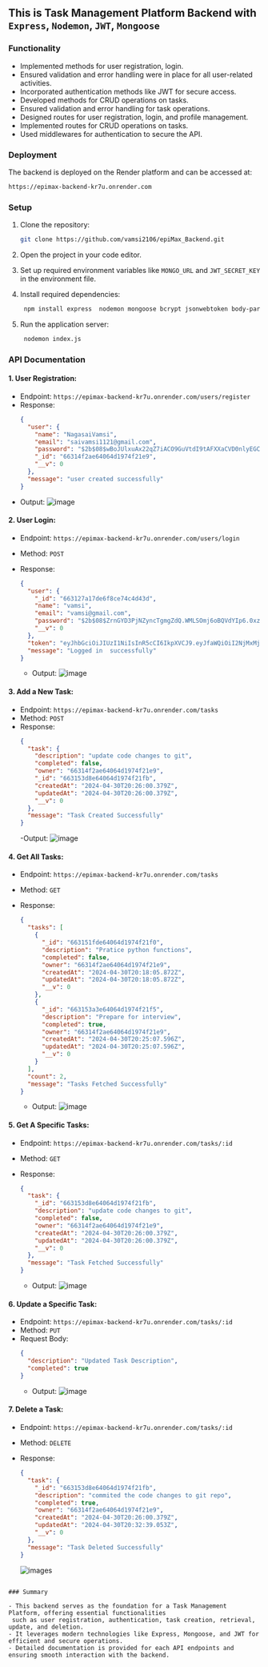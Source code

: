 ## This is Task Management Platform Backend with `Express`, `Nodemon`, `JWT`, `Mongoose`

### Functionality

- Implemented methods for user registration, login.
- Ensured validation and error handling were in place for all user-related activities.
- Incorporated authentication methods like JWT for secure access.
- Developed methods for CRUD operations on tasks.
- Ensured validation and error handling for task operations.
- Designed routes for user registration, login, and profile management.
- Implemented routes for CRUD operations on tasks.
- Used middlewares for authentication to secure the API.

### Deployment

The backend is deployed on the Render platform and can be accessed at:

```bash
https://epimax-backend-kr7u.onrender.com
```

### Setup

1. Clone the repository:

   ```bash
   git clone https://github.com/vamsi2106/epiMax_Backend.git
   ```

2. Open the project in your code editor.

3. Set up required environment variables like `MONGO_URL` and `JWT_SECRET_KEY` in the environment file.

4. Install required dependencies:

   ```bash
    npm install express  nodemon mongoose bcrypt jsonwebtoken body-parse
   ```

5. Run the application server:
   ```bash
    nodemon index.js
   ```

### API Documentation

#### 1. User Registration:

- Endpoint: `https://epimax-backend-kr7u.onrender.com/users/register`
- Response:
  ```json
  {
    "user": {
      "name": "NagasaiVamsi",
      "email": "saivamsi1121@gmail.com",
      "password": "$2b$08$wBoJUlxuAx22qZ7iACO9GuVtdI9tAFXXaCVD0nlyEGCdpMrP5IhEi",
      "_id": "66314f2ae64064d1974f21e9",
      "__v": 0
    },
    "message": "user created successfully"
  }
  ```
- Output:
  ![image](images/register.png)

#### 2. User Login:

- Endpoint: `https://epimax-backend-kr7u.onrender.com/users/login`
- Method: `POST`
- Response:

  ```json
  {
    "user": {
      "_id": "663127a17de6f8ce74c4d43d",
      "name": "vamsi",
      "email": "vamsi@gmail.com",
      "password": "$2b$08$ZrnGYD3PjNZyncTgmgZdQ.WMLSOmj6oBQVdYIp6.0xz38LuJrj47e",
      "__v": 0
    },
    "token": "eyJhbGciOiJIUzI1NiIsInR5cCI6IkpXVCJ9.eyJfaWQiOiI2NjMxMjdhMTdkZTZmOGNlNzRjNGQ0M2QiLCJpYXQiOjE3MTQ1MDcxNTh9.8EBN4JwjO8_dCl7QkNyMufU-A8BjV7f8TmTyaWQsSPA",
    "message": "Logged in  successfully"
  }
  ```

  - Output:
    ![image](images/login.png)

#### 3. Add a New Task:

- Endpoint: `https://epimax-backend-kr7u.onrender.com/tasks`
- Method: `POST`
- Response:
  ```json
  {
    "task": {
      "description": "update code changes to git",
      "completed": false,
      "owner": "66314f2ae64064d1974f21e9",
      "_id": "663153d8e64064d1974f21fb",
      "createdAt": "2024-04-30T20:26:00.379Z",
      "updatedAt": "2024-04-30T20:26:00.379Z",
      "__v": 0
    },
    "message": "Task Created Successfully"
  }
  ```
  -Output:
  ![image](images/AddTask.png)

#### 4. Get All Tasks:

- Endpoint: `https://epimax-backend-kr7u.onrender.com/tasks`
- Method: `GET`
- Response:

  ```json
  {
    "tasks": [
      {
        "_id": "663151fde64064d1974f21f0",
        "description": "Pratice python functions",
        "completed": false,
        "owner": "66314f2ae64064d1974f21e9",
        "createdAt": "2024-04-30T20:18:05.872Z",
        "updatedAt": "2024-04-30T20:18:05.872Z",
        "__v": 0
      },
      {
        "_id": "663153a3e64064d1974f21f5",
        "description": "Prepare for interview",
        "completed": true,
        "owner": "66314f2ae64064d1974f21e9",
        "createdAt": "2024-04-30T20:25:07.596Z",
        "updatedAt": "2024-04-30T20:25:07.596Z",
        "__v": 0
      }
    ],
    "count": 2,
    "message": "Tasks Fetched Successfully"
  }
  ```

  - Output:
    ![image](images/AllTasks.png)

#### 5. Get A Specific Tasks:

- Endpoint: `https://epimax-backend-kr7u.onrender.com/tasks/:id`
- Method: `GET`
- Response:

  ```json
  {
    "task": {
      "_id": "663153d8e64064d1974f21fb",
      "description": "update code changes to git",
      "completed": false,
      "owner": "66314f2ae64064d1974f21e9",
      "createdAt": "2024-04-30T20:26:00.379Z",
      "updatedAt": "2024-04-30T20:26:00.379Z",
      "__v": 0
    },
    "message": "Task Fetched Successfully"
  }
  ```

  - Output:
    ![image](images/getTaskByID.png)

#### 6. Update a Specific Task:

- Endpoint: `https://epimax-backend-kr7u.onrender.com/tasks/:id`
- Method: `PUT`
- Request Body:
  ```json
  {
    "description": "Updated Task Description",
    "completed": true
  }
  ```
  - Output:
    ![image](images/UpdateTaskByID.png)

#### 7. Delete a Task:

- Endpoint: `https://epimax-backend-kr7u.onrender.com/tasks/:id`
- Method: `DELETE`
- Response:

  ```json
  {
    "task": {
      "_id": "663153d8e64064d1974f21fb",
      "description": "commited the code changes to git repo",
      "completed": true,
      "owner": "66314f2ae64064d1974f21e9",
      "createdAt": "2024-04-30T20:26:00.379Z",
      "updatedAt": "2024-04-30T20:32:39.053Z",
      "__v": 0
    },
    "message": "Task Deleted Successfully"
  }
  ```

  ![images](images/DELETETASK.png)

```

### Summary

- This backend serves as the foundation for a Task Management Platform, offering essential functionalities
 such as user registration, authentication, task creation, retrieval, update, and deletion.
- It leverages modern technologies like Express, Mongoose, and JWT for efficient and secure operations.
- Detailed documentation is provided for each API endpoints and ensuring smooth interaction with the backend.
```

